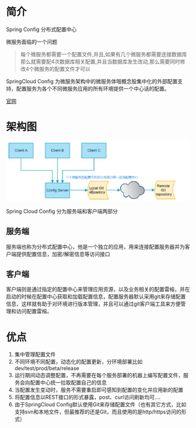 # 简介

Spring Config 分布式配置中心



微服务面临的一个问题

> 每个微服务都需要一个配置文件,并且,如果有几个微服务都需要连接数据库
> 那么就需要配4次数据库相关配置,并且当数据库发生改动,那么需要同时修改4个微服务的配置文件才可以

SpringCloud Config 为微服务架构中的微服务体哦概念股集中化的外部配置支持，配置服务为各个不同微服务应用的所有环境提供一个中心话的配置。

[官网](https://cloud.spring.io/spring-cloud-static/spring-cloud-config/2.2.1.RELEASE/reference/html/)



# 架构图

![](../\图片\springconfig的2.png)

Spring Cloud Config 分为服务端和客户端两部分

##  服务端

服务端也称为分布式配置中心，他是一个独立的应用，用来连接配置服务器并为客户端提供配置信息，加密/解密信息等访问接口

## 客户端

客户端则是通过指定的配置中心来管理应用资源，以及业务相关的配置雷榕，并在启动的时候在配置中心获取和加载配置信息，配置服务器默认采用git来存储配置信息，这样就有助于对环境进行版本管理，并且可以通过git客户端工具来方便管理和访问配置雷榕。





# 优点

1. 集中管理配置文件
2. 不同环境不同配置，动态化的配置更新，分环境部署比如dev/test/prod/beta/release
3. 运行期间动态调整配置，不再需要在每个服务部署的机器上编写配置文件，服务会向配置中心统一拉取配置自己的信息
4. 当配置发生变动时，服务不需要重启即可感知到配置的变化并应用新的配置
5. 将配置信息以REST接口的形式暴露，post、curl访问刷新均可....
6. 由于SpringCloud Config默认使用Git来存储配置文件（也有其它方式，比如支持svn和本地文件，但最推荐的还是Git，而且使用的是http/https访问的形式）